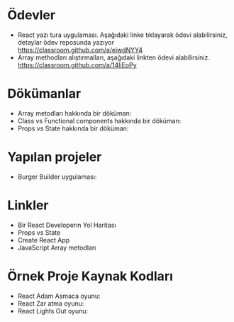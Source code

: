 Ödevler
=======

*   React yazı tura uygulaması. Aşağıdaki linke tıklayarak ödevi alabilirsiniz, detaylar ödev reposunda yazıyor https://classroom.github.com/a/eiwdNYY4
*   Array methodları alıştırmalları, aşağıdaki linkten ödevi alabilirsiniz.
https://classroom.github.com/a/14IiEoPy

Dökümanlar
=======
*   Array metodları hakkında bir döküman: 
*   Class vs Functional components hakkında bir döküman:
*   Props vs State hakkında bir döküman:

Yapılan projeler
=======

*   Burger Builder uygulaması: 

Linkler
=======

*   Bir React Developerın Yol Haritası
*   Props vs State
*   Create React App
*   JavaScript Array metodları


Örnek Proje Kaynak Kodları
=======

*  React Adam Asmaca oyunu:
*  React Zar atma oyunu:
*  React Lights Out oyunu:
